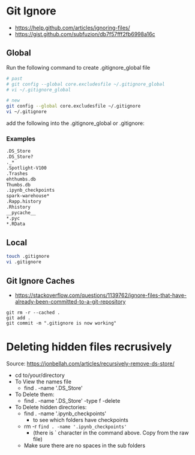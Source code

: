 # Git Ignore

- https://help.github.com/articles/ignoring-files/
- https://gist.github.com/subfuzion/db7f57fff2fb6998a16c


## Global 

Run the following command to create .gitignore_global file 

```sh 
# past 
# git config --global core.excludesfile ~/.gitignore_global
# vi ~/.gitignore_global

# new 
git config --global core.excludesfile ~/.gitignore
vi ~/.gitignore
```

add the following into the .gitignore_global or .gitignore: 


### Examples 

```sh 
.DS_Store
.DS_Store?
._*
.Spotlight-V100
.Trashes
ehthumbs.db
Thumbs.db
.ipynb_checkpoints 
spark-warehouse*
.Rapp.history
.Rhistory
__pycache__
*.pyc
*.RData
```

## Local 

```sh 
touch .gitignore
vi .gitignore
```

## Git Ignore Caches 

- https://stackoverflow.com/questions/1139762/ignore-files-that-have-already-been-committed-to-a-git-repository

```
git rm -r --cached .
git add .
git commit -m ".gitignore is now working"
```

# Deleting hidden files recrusively

Source: https://jonbellah.com/articles/recursively-remove-ds-store/

- cd to/your/directory
- To View the names file 
	- find . -name '.DS_Store' 
- To Delete them: 
	- find . -name '.DS_Store' -type f -delete
- To Delete hidden directories: 
	- find . -name '.ipynb_checkpoints'
		- to see which folders have checkpoints
	- rm -r `find . -name '.ipynb_checkpoints'`
		- (there is ` character in the command above. Copy from the raw file)
	- Make sure there are no spaces in the sub folders 




